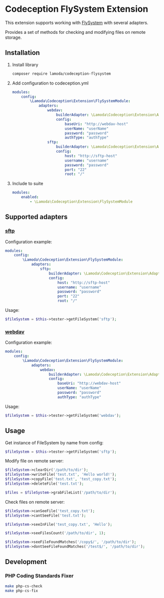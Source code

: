 # Codeception FlySystem Extension

This extension supports working with [FlySystem](https://flysystem.thephpleague.com/) with several adapters.

Provides a set of methods for checking and modifying files on remote storage.

## Installation

1. Install library
    ```bash
    composer require lamoda/codeception-flysystem
    ```

2. Add configuration to codeception.yml
    ```yaml
    modules:
        config:
            \Lamoda\Codeception\Extension\FlySystemModule:
                adapters:
                    webdav:
                        builderAdapter: \Lamoda\Codeception\Extension\AdapterBuilder\WebdavAdapterBuilder
                        config:
                            baseUri: "http://webdav-host"
                            userName: "userName"
                            password: "password"
                            authType: "authType"
                    sftp:
                        builderAdapter: \Lamoda\Codeception\Extension\AdapterBuilder\SftpAdapterBuilder
                        config:
                            host: "http://sftp-host"
                            username: "username"
                            password: "password"
                            port: "22"
                            root: "/"
    ```

3. Include to suite
    ```yaml
    modules:
        enabled:
            - \Lamoda\Codeception\Extension\FlySystemModule
    ```

## Supported adapters

### [sftp](https://flysystem.thephpleague.com/adapter/sftp/)

Configuration example:

```yaml
modules:
    config:
        \Lamoda\Codeception\Extension\FlySystemModule:
            adapters:
                sftp:
                    builderAdapter: \Lamoda\Codeception\Extension\AdapterBuilder\SftpAdapterBuilder
                    config:
                        host: "http://sftp-host"
                        username: "username"
                        password: "password"
                        port: "22"
                        root: "/"
```

Usage:

```php
$fileSystem = $this->tester->getFileSystem('sftp');
```

### [webdav](https://flysystem.thephpleague.com/adapter/webdav/)

Configuration example:

```yaml
modules:
    config:
        \Lamoda\Codeception\Extension\FlySystemModule:
            adapters:
                webdav:
                    builderAdapter: \Lamoda\Codeception\Extension\AdapterBuilder\WebdavAdapterBuilder
                    config:
                        baseUri: "http://webdav-host"
                        userName: "userName"
                        password: "password"
                        authType: "authType"
```

Usage:

```php
$fileSystem = $this->tester->getFileSystem('webdav');
```

## Usage

Get instance of FileSystem by name from config:

```php
$fileSystem = $this->tester->getFileSystem('sftp');
```

Modify file on remote server:

```php
$fileSystem->clearDir('/path/to/dir');
$fileSystem->writeFile('test.txt', 'Hello world!');
$fileSystem->copyFile('test.txt', 'test_copy.txt');
$fileSystem->deleteFile('test.txt');

$files = $fileSystem->grabFileList('/path/to/dir');
```

Check files on remote server:

```php
$fileSystem->canSeeFile('test_copy.txt');
$fileSystem->cantSeeFile('test.txt');

$fileSystem->seeInFile('test_copy.txt', 'Hello');

$fileSystem->seeFilesCount('/path/to/dir', 1);

$fileSystem->seeFileFoundMatches('/copy$/', '/path/to/dir');
$fileSystem->dontSeeFileFoundMatches('/test$/', '/path/to/dir');
```

## Development

### PHP Coding Standards Fixer

```bash
make php-cs-check
make php-cs-fix
```
